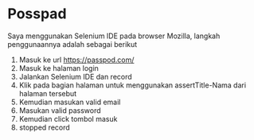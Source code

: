 # Posspad

Saya menggunakan Selenium IDE pada browser Mozilla, langkah penggunaannya adalah sebagai berikut

1. Masuk ke url https://passpod.com/
3. Masuk ke halaman login
4. Jalankan Selenium IDE dan record
5. Klik pada bagian halaman untuk menggunakan assertTitle-Nama dari halaman tersebut
6. Kemudian masukan valid email
7. Masukan valid password
8. Kemudian click tombol masuk
9. stopped record
